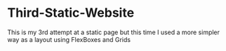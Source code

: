 # Third-Static-Website
This is my 3rd attempt at a static page but this time I used a more simpler way as a layout using FlexBoxes and Grids
